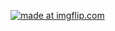 <a href="https://imgflip.com/gif/2vogej"><img src="https://i.imgflip.com/2vogej.gif" title="made at imgflip.com"/></a>
